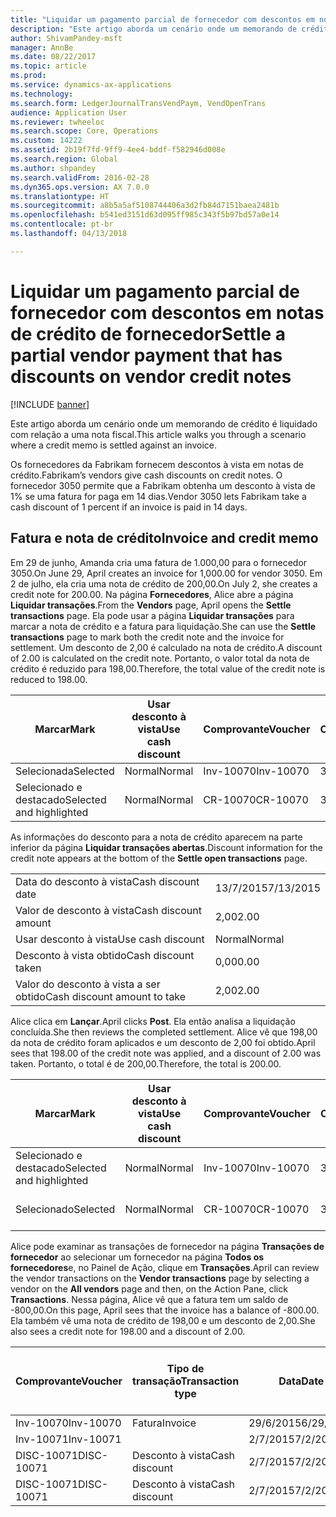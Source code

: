 ```yaml
---
title: "Liquidar um pagamento parcial de fornecedor com descontos em notas de crédito de fornecedor"
description: "Este artigo aborda um cenário onde um memorando de crédito é liquidado com relação a uma nota fiscal."
author: ShivamPandey-msft
manager: AnnBe
ms.date: 08/22/2017
ms.topic: article
ms.prod: 
ms.service: dynamics-ax-applications
ms.technology: 
ms.search.form: LedgerJournalTransVendPaym, VendOpenTrans
audience: Application User
ms.reviewer: twheeloc
ms.search.scope: Core, Operations
ms.custom: 14222
ms.assetid: 2b19f7fd-9ff9-4ee4-bddf-f582946d008e
ms.search.region: Global
ms.author: shpandey
ms.search.validFrom: 2016-02-28
ms.dyn365.ops.version: AX 7.0.0
ms.translationtype: HT
ms.sourcegitcommit: a8b5a5af5108744406a3d2fb84d7151baea2481b
ms.openlocfilehash: b541ed3151d63d095ff985c343f5b97bd57a0e14
ms.contentlocale: pt-br
ms.lasthandoff: 04/13/2018

---
```


# <a name="settle-a-partial-vendor-payment-that-has-discounts-on-vendor-credit-notes"></a><span data-ttu-id="2c4c4-103">Liquidar um pagamento parcial de fornecedor com descontos em notas de crédito de fornecedor</span><span class="sxs-lookup"><span data-stu-id="2c4c4-103">Settle a partial vendor payment that has discounts on vendor credit notes</span></span>

[!INCLUDE [banner](../includes/banner.md)]

<span data-ttu-id="2c4c4-104">Este artigo aborda um cenário onde um memorando de crédito é liquidado com relação a uma nota fiscal.</span><span class="sxs-lookup"><span data-stu-id="2c4c4-104">This article walks you through a scenario where a credit memo is settled against an invoice.</span></span>

<span data-ttu-id="2c4c4-105">Os fornecedores da Fabrikam fornecem descontos à vista em notas de crédito.</span><span class="sxs-lookup"><span data-stu-id="2c4c4-105">Fabrikam’s vendors give cash discounts on credit notes.</span></span> <span data-ttu-id="2c4c4-106">O fornecedor 3050 permite que a Fabrikam obtenha um desconto à vista de 1% se uma fatura for paga em 14 dias.</span><span class="sxs-lookup"><span data-stu-id="2c4c4-106">Vendor 3050 lets Fabrikam take a cash discount of 1 percent if an invoice is paid in 14 days.</span></span>

## <a name="invoice-and-credit-memo"></a><span data-ttu-id="2c4c4-107">Fatura e nota de crédito</span><span class="sxs-lookup"><span data-stu-id="2c4c4-107">Invoice and credit memo</span></span>
<span data-ttu-id="2c4c4-108">Em 29 de junho, Amanda cria uma fatura de 1.000,00 para o fornecedor 3050.</span><span class="sxs-lookup"><span data-stu-id="2c4c4-108">On June 29, April creates an invoice for 1,000.00 for vendor 3050.</span></span> <span data-ttu-id="2c4c4-109">Em 2 de julho, ela cria uma nota de crédito de 200,00.</span><span class="sxs-lookup"><span data-stu-id="2c4c4-109">On July 2, she creates a credit note for 200.00.</span></span> <span data-ttu-id="2c4c4-110">Na página **Fornecedores**, Alice abre a página **Liquidar transações**.</span><span class="sxs-lookup"><span data-stu-id="2c4c4-110">From the **Vendors** page, April opens the **Settle transactions** page.</span></span> <span data-ttu-id="2c4c4-111">Ela pode usar a página **Liquidar transações** para marcar a nota de crédito e a fatura para liquidação.</span><span class="sxs-lookup"><span data-stu-id="2c4c4-111">She can use the **Settle transactions** page to mark both the credit note and the invoice for settlement.</span></span> <span data-ttu-id="2c4c4-112">Um desconto de 2,00 é calculado na nota de crédito.</span><span class="sxs-lookup"><span data-stu-id="2c4c4-112">A discount of 2.00 is calculated on the credit note.</span></span> <span data-ttu-id="2c4c4-113">Portanto, o valor total da nota de crédito é reduzido para 198,00.</span><span class="sxs-lookup"><span data-stu-id="2c4c4-113">Therefore, the total value of the credit note is reduced to 198.00.</span></span>

| <span data-ttu-id="2c4c4-114">Marcar</span><span class="sxs-lookup"><span data-stu-id="2c4c4-114">Mark</span></span>                     | <span data-ttu-id="2c4c4-115">Usar desconto à vista</span><span class="sxs-lookup"><span data-stu-id="2c4c4-115">Use cash discount</span></span> | <span data-ttu-id="2c4c4-116">Comprovante</span><span class="sxs-lookup"><span data-stu-id="2c4c4-116">Voucher</span></span>   | <span data-ttu-id="2c4c4-117">Conta</span><span class="sxs-lookup"><span data-stu-id="2c4c4-117">Account</span></span> | <span data-ttu-id="2c4c4-118">Data</span><span class="sxs-lookup"><span data-stu-id="2c4c4-118">Date</span></span>      | <span data-ttu-id="2c4c4-119">Data de conclusão</span><span class="sxs-lookup"><span data-stu-id="2c4c4-119">Due date</span></span>  | <span data-ttu-id="2c4c4-120">Fatura</span><span class="sxs-lookup"><span data-stu-id="2c4c4-120">Invoice</span></span> | <span data-ttu-id="2c4c4-121">Valor na moeda da transação</span><span class="sxs-lookup"><span data-stu-id="2c4c4-121">Amount in transaction currency</span></span> | <span data-ttu-id="2c4c4-122">Moeda</span><span class="sxs-lookup"><span data-stu-id="2c4c4-122">Currency</span></span> | <span data-ttu-id="2c4c4-123">Valor para liquidar</span><span class="sxs-lookup"><span data-stu-id="2c4c4-123">Amount to settle</span></span> |
|--------------------------|-------------------|-----------|---------|-----------|-----------|---------|--------------------------------|----------|------------------|
| <span data-ttu-id="2c4c4-124">Selecionada</span><span class="sxs-lookup"><span data-stu-id="2c4c4-124">Selected</span></span>                 | <span data-ttu-id="2c4c4-125">Normal</span><span class="sxs-lookup"><span data-stu-id="2c4c4-125">Normal</span></span>            | <span data-ttu-id="2c4c4-126">Inv-10070</span><span class="sxs-lookup"><span data-stu-id="2c4c4-126">Inv-10070</span></span> | <span data-ttu-id="2c4c4-127">3050</span><span class="sxs-lookup"><span data-stu-id="2c4c4-127">3050</span></span>    | <span data-ttu-id="2c4c4-128">29/6/2015</span><span class="sxs-lookup"><span data-stu-id="2c4c4-128">6/29/2015</span></span> | <span data-ttu-id="2c4c4-129">29/7/2015</span><span class="sxs-lookup"><span data-stu-id="2c4c4-129">7/29/2015</span></span> | <span data-ttu-id="2c4c4-130">10070</span><span class="sxs-lookup"><span data-stu-id="2c4c4-130">10070</span></span>   | <span data-ttu-id="2c4c4-131">-1.000,00</span><span class="sxs-lookup"><span data-stu-id="2c4c4-131">-1,000.00</span></span>                      | <span data-ttu-id="2c4c4-132">USD</span><span class="sxs-lookup"><span data-stu-id="2c4c4-132">USD</span></span>      | <span data-ttu-id="2c4c4-133">-990,00</span><span class="sxs-lookup"><span data-stu-id="2c4c4-133">-990.00</span></span>          |
| <span data-ttu-id="2c4c4-134">Selecionado e destacado</span><span class="sxs-lookup"><span data-stu-id="2c4c4-134">Selected and highlighted</span></span> | <span data-ttu-id="2c4c4-135">Normal</span><span class="sxs-lookup"><span data-stu-id="2c4c4-135">Normal</span></span>            | <span data-ttu-id="2c4c4-136">CR-10070</span><span class="sxs-lookup"><span data-stu-id="2c4c4-136">CR-10070</span></span>  | <span data-ttu-id="2c4c4-137">3050</span><span class="sxs-lookup"><span data-stu-id="2c4c4-137">3050</span></span>    | <span data-ttu-id="2c4c4-138">2/7/2015</span><span class="sxs-lookup"><span data-stu-id="2c4c4-138">7/2/2015</span></span>  | <span data-ttu-id="2c4c4-139">29/7/2015</span><span class="sxs-lookup"><span data-stu-id="2c4c4-139">7/29/2015</span></span> |         | <span data-ttu-id="2c4c4-140">200,00</span><span class="sxs-lookup"><span data-stu-id="2c4c4-140">200.00</span></span>                         | <span data-ttu-id="2c4c4-141">USD</span><span class="sxs-lookup"><span data-stu-id="2c4c4-141">USD</span></span>      | <span data-ttu-id="2c4c4-142">198,00</span><span class="sxs-lookup"><span data-stu-id="2c4c4-142">198.00</span></span>           |

<span data-ttu-id="2c4c4-143">As informações do desconto para a nota de crédito aparecem na parte inferior da página **Liquidar transações abertas**.</span><span class="sxs-lookup"><span data-stu-id="2c4c4-143">Discount information for the credit note appears at the bottom of the **Settle open transactions** page.</span></span>

|                              |           |
|------------------------------|-----------|
| <span data-ttu-id="2c4c4-144">Data do desconto à vista</span><span class="sxs-lookup"><span data-stu-id="2c4c4-144">Cash discount date</span></span>           | <span data-ttu-id="2c4c4-145">13/7/2015</span><span class="sxs-lookup"><span data-stu-id="2c4c4-145">7/13/2015</span></span> |
| <span data-ttu-id="2c4c4-146">Valor de desconto à vista</span><span class="sxs-lookup"><span data-stu-id="2c4c4-146">Cash discount amount</span></span>         | <span data-ttu-id="2c4c4-147">2,00</span><span class="sxs-lookup"><span data-stu-id="2c4c4-147">2.00</span></span>      |
| <span data-ttu-id="2c4c4-148">Usar desconto à vista</span><span class="sxs-lookup"><span data-stu-id="2c4c4-148">Use cash discount</span></span>            | <span data-ttu-id="2c4c4-149">Normal</span><span class="sxs-lookup"><span data-stu-id="2c4c4-149">Normal</span></span>    |
| <span data-ttu-id="2c4c4-150">Desconto à vista obtido</span><span class="sxs-lookup"><span data-stu-id="2c4c4-150">Cash discount taken</span></span>          | <span data-ttu-id="2c4c4-151">0,00</span><span class="sxs-lookup"><span data-stu-id="2c4c4-151">0.00</span></span>      |
| <span data-ttu-id="2c4c4-152">Valor do desconto à vista a ser obtido</span><span class="sxs-lookup"><span data-stu-id="2c4c4-152">Cash discount amount to take</span></span> | <span data-ttu-id="2c4c4-153">2,00</span><span class="sxs-lookup"><span data-stu-id="2c4c4-153">2.00</span></span>      |

<span data-ttu-id="2c4c4-154">Alice clica em **Lançar**.</span><span class="sxs-lookup"><span data-stu-id="2c4c4-154">April clicks **Post**.</span></span> <span data-ttu-id="2c4c4-155">Ela então analisa a liquidação concluída.</span><span class="sxs-lookup"><span data-stu-id="2c4c4-155">She then reviews the completed settlement.</span></span> <span data-ttu-id="2c4c4-156">Alice vê que 198,00 da nota de crédito foram aplicados e um desconto de 2,00 foi obtido.</span><span class="sxs-lookup"><span data-stu-id="2c4c4-156">April sees that 198.00 of the credit note was applied, and a discount of 2.00 was taken.</span></span> <span data-ttu-id="2c4c4-157">Portanto, o total é de 200,00.</span><span class="sxs-lookup"><span data-stu-id="2c4c4-157">Therefore, the total is 200.00.</span></span>

| <span data-ttu-id="2c4c4-158">Marcar</span><span class="sxs-lookup"><span data-stu-id="2c4c4-158">Mark</span></span>                     | <span data-ttu-id="2c4c4-159">Usar desconto à vista</span><span class="sxs-lookup"><span data-stu-id="2c4c4-159">Use cash discount</span></span> | <span data-ttu-id="2c4c4-160">Comprovante</span><span class="sxs-lookup"><span data-stu-id="2c4c4-160">Voucher</span></span>   | <span data-ttu-id="2c4c4-161">Conta</span><span class="sxs-lookup"><span data-stu-id="2c4c4-161">Account</span></span> | <span data-ttu-id="2c4c4-162">Data</span><span class="sxs-lookup"><span data-stu-id="2c4c4-162">Date</span></span>      | <span data-ttu-id="2c4c4-163">Data de conclusão</span><span class="sxs-lookup"><span data-stu-id="2c4c4-163">Due date</span></span>  | <span data-ttu-id="2c4c4-164">Fatura</span><span class="sxs-lookup"><span data-stu-id="2c4c4-164">Invoice</span></span>  | <span data-ttu-id="2c4c4-165">Valor na moeda da transação</span><span class="sxs-lookup"><span data-stu-id="2c4c4-165">Amount in transaction currency</span></span> | <span data-ttu-id="2c4c4-166">Moeda</span><span class="sxs-lookup"><span data-stu-id="2c4c4-166">Currency</span></span> | <span data-ttu-id="2c4c4-167">Valor para liquidar</span><span class="sxs-lookup"><span data-stu-id="2c4c4-167">Amount to settle</span></span> |
|--------------------------|-------------------|-----------|---------|-----------|-----------|----------|--------------------------------|----------|------------------|
| <span data-ttu-id="2c4c4-168">Selecionado e destacado</span><span class="sxs-lookup"><span data-stu-id="2c4c4-168">Selected and highlighted</span></span> | <span data-ttu-id="2c4c4-169">Normal</span><span class="sxs-lookup"><span data-stu-id="2c4c4-169">Normal</span></span>            | <span data-ttu-id="2c4c4-170">Inv-10070</span><span class="sxs-lookup"><span data-stu-id="2c4c4-170">Inv-10070</span></span> | <span data-ttu-id="2c4c4-171">3050</span><span class="sxs-lookup"><span data-stu-id="2c4c4-171">3050</span></span>    | <span data-ttu-id="2c4c4-172">29/6/2015</span><span class="sxs-lookup"><span data-stu-id="2c4c4-172">6/29/2015</span></span> | <span data-ttu-id="2c4c4-173">29/7/2015</span><span class="sxs-lookup"><span data-stu-id="2c4c4-173">7/29/2015</span></span> | <span data-ttu-id="2c4c4-174">10070</span><span class="sxs-lookup"><span data-stu-id="2c4c4-174">10070</span></span>    | <span data-ttu-id="2c4c4-175">-1.000,00</span><span class="sxs-lookup"><span data-stu-id="2c4c4-175">-1,000.00</span></span>                      | <span data-ttu-id="2c4c4-176">USD</span><span class="sxs-lookup"><span data-stu-id="2c4c4-176">USD</span></span>      | <span data-ttu-id="2c4c4-177">-200,00</span><span class="sxs-lookup"><span data-stu-id="2c4c4-177">-200.00</span></span>          |
| <span data-ttu-id="2c4c4-178">Selecionado</span><span class="sxs-lookup"><span data-stu-id="2c4c4-178">Selected</span></span>                 | <span data-ttu-id="2c4c4-179">Normal</span><span class="sxs-lookup"><span data-stu-id="2c4c4-179">Normal</span></span>            | <span data-ttu-id="2c4c4-180">CR-10070</span><span class="sxs-lookup"><span data-stu-id="2c4c4-180">CR-10070</span></span>  | <span data-ttu-id="2c4c4-181">3050</span><span class="sxs-lookup"><span data-stu-id="2c4c4-181">3050</span></span>    | <span data-ttu-id="2c4c4-182">2/7/2015</span><span class="sxs-lookup"><span data-stu-id="2c4c4-182">7/2/2015</span></span>  | <span data-ttu-id="2c4c4-183">29/7/2015</span><span class="sxs-lookup"><span data-stu-id="2c4c4-183">7/29/2015</span></span> | <span data-ttu-id="2c4c4-184">CR-10070</span><span class="sxs-lookup"><span data-stu-id="2c4c4-184">CR-10070</span></span> | <span data-ttu-id="2c4c4-185">200,00</span><span class="sxs-lookup"><span data-stu-id="2c4c4-185">200.00</span></span>                         | <span data-ttu-id="2c4c4-186">USD</span><span class="sxs-lookup"><span data-stu-id="2c4c4-186">USD</span></span>      | <span data-ttu-id="2c4c4-187">198,00</span><span class="sxs-lookup"><span data-stu-id="2c4c4-187">198.00</span></span>           |

<span data-ttu-id="2c4c4-188">Alice pode examinar as transações de fornecedor na página **Transações de fornecedor** ao selecionar um fornecedor na página **Todos os fornecedores**e, no Painel de Ação, clique em **Transações**.</span><span class="sxs-lookup"><span data-stu-id="2c4c4-188">April can review the vendor transactions on the **Vendor transactions** page by selecting a vendor on the **All vendors** page and then, on the Action Pane, click **Transactions**.</span></span> <span data-ttu-id="2c4c4-189">Nessa página, Alice vê que a fatura tem um saldo de -800,00.</span><span class="sxs-lookup"><span data-stu-id="2c4c4-189">On this page, April sees that the invoice has a balance of -800.00.</span></span> <span data-ttu-id="2c4c4-190">Ela também vê uma nota de crédito de 198,00 e um desconto de 2,00.</span><span class="sxs-lookup"><span data-stu-id="2c4c4-190">She also sees a credit note for 198.00 and a discount of 2.00.</span></span>

| <span data-ttu-id="2c4c4-191">Comprovante</span><span class="sxs-lookup"><span data-stu-id="2c4c4-191">Voucher</span></span>    | <span data-ttu-id="2c4c4-192">Tipo de transação</span><span class="sxs-lookup"><span data-stu-id="2c4c4-192">Transaction type</span></span> | <span data-ttu-id="2c4c4-193">Data</span><span class="sxs-lookup"><span data-stu-id="2c4c4-193">Date</span></span>      | <span data-ttu-id="2c4c4-194">Fatura</span><span class="sxs-lookup"><span data-stu-id="2c4c4-194">Invoice</span></span> | <span data-ttu-id="2c4c4-195">Valor em débito na moeda da transação</span><span class="sxs-lookup"><span data-stu-id="2c4c4-195">Amount in transaction currency debit</span></span> | <span data-ttu-id="2c4c4-196">Valor em crédito na moeda da transação</span><span class="sxs-lookup"><span data-stu-id="2c4c4-196">Amount in transaction currency credit</span></span> | <span data-ttu-id="2c4c4-197">Saldo</span><span class="sxs-lookup"><span data-stu-id="2c4c4-197">Balance</span></span> | <span data-ttu-id="2c4c4-198">Moeda</span><span class="sxs-lookup"><span data-stu-id="2c4c4-198">Currency</span></span> |
|------------|------------------|-----------|---------|--------------------------------------|---------------------------------------|---------|----------|
| <span data-ttu-id="2c4c4-199">Inv-10070</span><span class="sxs-lookup"><span data-stu-id="2c4c4-199">Inv-10070</span></span>  | <span data-ttu-id="2c4c4-200">Fatura</span><span class="sxs-lookup"><span data-stu-id="2c4c4-200">Invoice</span></span>          | <span data-ttu-id="2c4c4-201">29/6/2015</span><span class="sxs-lookup"><span data-stu-id="2c4c4-201">6/29/2015</span></span> | <span data-ttu-id="2c4c4-202">10070</span><span class="sxs-lookup"><span data-stu-id="2c4c4-202">10070</span></span>   |                                      | <span data-ttu-id="2c4c4-203">1.000,00</span><span class="sxs-lookup"><span data-stu-id="2c4c4-203">1,000.00</span></span>                              | <span data-ttu-id="2c4c4-204">-800,00</span><span class="sxs-lookup"><span data-stu-id="2c4c4-204">-800.00</span></span> | <span data-ttu-id="2c4c4-205">USD</span><span class="sxs-lookup"><span data-stu-id="2c4c4-205">USD</span></span>      |
| <span data-ttu-id="2c4c4-206">Inv-10071</span><span class="sxs-lookup"><span data-stu-id="2c4c4-206">Inv-10071</span></span>  |                  | <span data-ttu-id="2c4c4-207">2/7/2015</span><span class="sxs-lookup"><span data-stu-id="2c4c4-207">7/2/2015</span></span>  | <span data-ttu-id="2c4c4-208">CR10071</span><span class="sxs-lookup"><span data-stu-id="2c4c4-208">CR10071</span></span> | <span data-ttu-id="2c4c4-209">200,00</span><span class="sxs-lookup"><span data-stu-id="2c4c4-209">200.00</span></span>                               |                                       | <span data-ttu-id="2c4c4-210">0,00</span><span class="sxs-lookup"><span data-stu-id="2c4c4-210">0.00</span></span>    | <span data-ttu-id="2c4c4-211">USD</span><span class="sxs-lookup"><span data-stu-id="2c4c4-211">USD</span></span>      |
| <span data-ttu-id="2c4c4-212">DISC-10071</span><span class="sxs-lookup"><span data-stu-id="2c4c4-212">DISC-10071</span></span> |  <span data-ttu-id="2c4c4-213">Desconto à vista</span><span class="sxs-lookup"><span data-stu-id="2c4c4-213">Cash discount</span></span>   | <span data-ttu-id="2c4c4-214">2/7/2015</span><span class="sxs-lookup"><span data-stu-id="2c4c4-214">7/2/2015</span></span>  |         | <span data-ttu-id="2c4c4-215">2,00</span><span class="sxs-lookup"><span data-stu-id="2c4c4-215">2.00</span></span>                                 |                                       | <span data-ttu-id="2c4c4-216">0,00</span><span class="sxs-lookup"><span data-stu-id="2c4c4-216">0.00</span></span>    | <span data-ttu-id="2c4c4-217">USD</span><span class="sxs-lookup"><span data-stu-id="2c4c4-217">USD</span></span>      |
| <span data-ttu-id="2c4c4-218">DISC-10071</span><span class="sxs-lookup"><span data-stu-id="2c4c4-218">DISC-10071</span></span> |  <span data-ttu-id="2c4c4-219">Desconto à vista</span><span class="sxs-lookup"><span data-stu-id="2c4c4-219">Cash discount</span></span>   | <span data-ttu-id="2c4c4-220">2/7/2015</span><span class="sxs-lookup"><span data-stu-id="2c4c4-220">7/2/2015</span></span>  |         |                                      | <span data-ttu-id="2c4c4-221">2,00</span><span class="sxs-lookup"><span data-stu-id="2c4c4-221">2.00</span></span>                                  | <span data-ttu-id="2c4c4-222">0,00</span><span class="sxs-lookup"><span data-stu-id="2c4c4-222">0.00</span></span>    | <span data-ttu-id="2c4c4-223">USD</span><span class="sxs-lookup"><span data-stu-id="2c4c4-223">USD</span></span>      |






